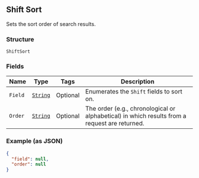 ## Shift Sort

Sets the sort order of search results.

### Structure

`ShiftSort`

### Fields

| Name | Type | Tags | Description |
|  --- | --- | --- | --- |
| `Field` | [`String`](/doc/models/shift-sort-field.md) | Optional | Enumerates the `Shift` fields to sort on. |
| `Order` | [`String`](/doc/models/sort-order.md) | Optional | The order (e.g., chronological or alphabetical) in which results from a request are returned. |

### Example (as JSON)

```json
{
  "field": null,
  "order": null
}
```

